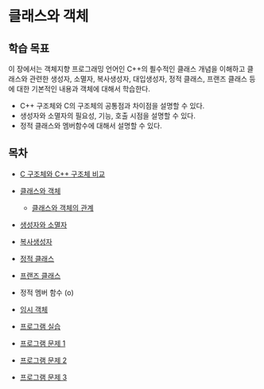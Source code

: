 #  클래스와 객체 

## 학습 목표 

이 장에서는 객체지향 프로그래밍 언어인 C++의 픨수적인 클래스 개념을 이해하고 클래스와 관련한 생성자, 소멸자, 복사생성자, 대입생성자, 정적 클래스, 프랜즈 클래스 등에 대한 기본적인 내용과 객체에 대해서 학습한다. 

* C++ 구조체와 C의 구조체의 공통점과 차이점을 설명할 수 있다.
* 생성자와 소멸자의 필요성, 기능, 호출 시점을 설명할 수 있다.
* 정적 클래스와 멤버함수에 대해서 설명할 수 있다. 

## 목차

* [C 구조체와 C++ 구조체 비교](./struct_in_c_cpp.md)
* [클래스와 객체](./Objects.md)
  - [클래스와 객체의 관계](./Objects.md/#-클래스와-객체의-관계)

* [생성자와 소멸자](./constructor_destructor.md)
* [복사생성자](./copy_constructor.md)
* [정적 클래스](./Static.md) 
* [프랜즈 클래스](../friend_function_class.md)


* 정적 멤버 함수 (o)
* [임시 객체](./TemporaryClass.md)


* [프로그램 실습](./Labs.md)
* [프로그램 문제 1](./Problems.md)
* [프로그램 문제 2](./Problem1.md)
* [프로그램 문제 3](./Problem2.md)


